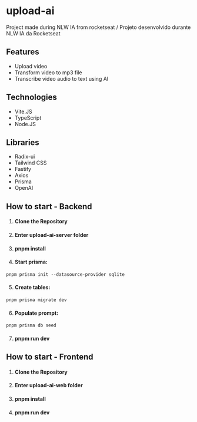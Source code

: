 # upload-ai

Project made during NLW IA from rocketseat / Projeto desenvolvido durante NLW IA da Rocketseat


## Features

+ Upload video
+ Transform video to mp3 file
+ Transcribe video audio to text using AI

## Technologies

+ Vite.JS
+ TypeScript
+ Node.JS

## Libraries

+ Radix-ui
+ Tailwind CSS
+ Fastify
+ Axios
+ Prisma
+ OpenAI


## How to start - Backend
1. #### Clone the Repository
2. #### Enter upload-ai-server folder
3. #### pnpm install
4. #### Start prisma:
```
pnpm prisma init --datasource-provider sqlite
```
5. #### Create tables:
```
pnpm prisma migrate dev
```
6. #### Populate prompt:
```
pnpm prisma db seed
```
7. #### pnpm run dev

## How to start - Frontend

1. #### Clone the Repository
2. #### Enter upload-ai-web folder
3. #### pnpm install
5. #### pnpm run dev
